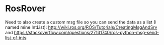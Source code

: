 # RosRover

Need to also create a custom msg file so you can send the data as a list (I named mine IntList): http://wiki.ros.org/ROS/Tutorials/CreatingMsgAndSrv and https://stackoverflow.com/questions/27131740/ros-python-msg-send-list-of-ints

